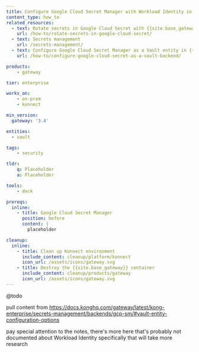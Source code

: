 ```yaml
---
title: Configure Google Cloud Secret Manager with Workload Identity in {{site.base_gateway}}
content_type: how_to
related_resources:
  - text: Rotate secrets in Google Cloud Secret with {{site.base_gateway}}
    url: /how-to/rotate-secrets-in-google-cloud-secret/
  - text: Secrets management
    url: /secrets-management/
  - text: Configure Google Cloud Secret Manager as a Vault entity in {{site.base_gateway}}
    url: /how-to/configure-google-cloud-secret-as-a-vault-backend/

products:
    - gateway

tier: enterprise

works_on:
    - on-prem
    - konnect

min_version:
  gateway: '3.4'

entities: 
  - vault

tags:
    - security

tldr:
    q: Placeholder
    a: Placeholder

tools:
    - deck

prereqs:
  inline:
    - title: Google Cloud Secret Manager
      position: before
      content: |
        placeholder

cleanup:
  inline:
    - title: Clean up Konnect environment
      include_content: cleanup/platform/konnect
      icon_url: /assets/icons/gateway.svg
    - title: Destroy the {{site.base_gateway}} container
      include_content: cleanup/products/gateway
      icon_url: /assets/icons/gateway.svg
---
```


@todo

pull content from https://docs.konghq.com/gateway/latest/kong-enterprise/secrets-management/backends/gcp-sm/#vault-entity-configuration-options

pay special attention to the notes, there's more here that's probably not documented about Workload Identity specifically that will take more research
